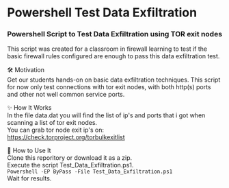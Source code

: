 # Powershell Test Data Exfiltration
### Powershell Script to Test Data Exfiltration using TOR exit nodes
  
 
This script was created for a classroom in firewall learning to test if the basic firewall rules configured are enough to pass this data exfiltration test.

🛠 Motivation  
Get our students hands-on on basic data exfiltration techniques. This script for now only test connections with tor exit nodes, with both http(s) ports and other not well common service ports.

✨ How It Works  
In the file data.dat you will find the list of ip's and ports that i got when scanning a list of tor exit nodes.  
You can grab tor node exit ip's on: https://check.torproject.org/torbulkexitlist

💈 How to Use It  
Clone this reporitory or download it as a zip.  
Execute the script Test_Data_Exfiltration.ps1.  
```Powershell -EP ByPass -File Test_Data_Exfiltration.ps1```  
Wait for results.
